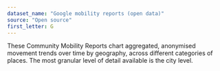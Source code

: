 ```yaml
---
dataset_name: "Google mobility reports (open data)"
source: "Open source"
first_letter: G
---
```

These Community Mobility Reports chart aggregated, anonymised movement trends over time by geography, across different categories of places. The most granular level of detail available is the city level.